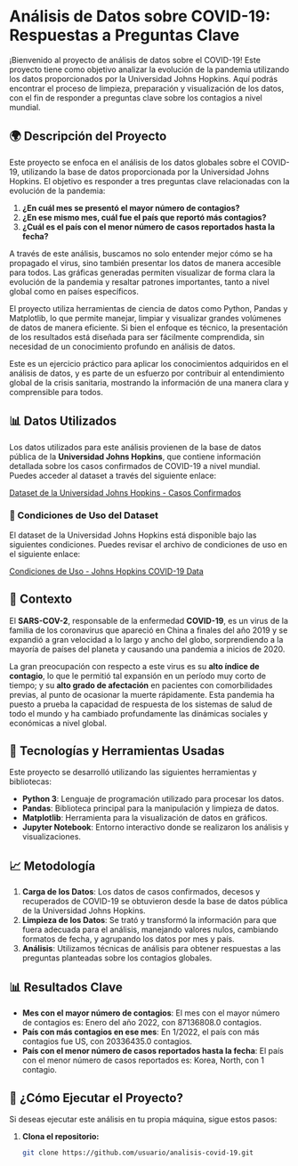 # Análisis de Datos sobre COVID-19: Respuestas a Preguntas Clave

¡Bienvenido al proyecto de análisis de datos sobre el COVID-19! Este proyecto tiene como objetivo analizar la evolución de la pandemia utilizando los datos proporcionados por la Universidad Johns Hopkins. Aquí podrás encontrar el proceso de limpieza, preparación y visualización de los datos, con el fin de responder a preguntas clave sobre los contagios a nivel mundial.

## 🌍 Descripción del Proyecto

Este proyecto se enfoca en el análisis de los datos globales sobre el COVID-19, utilizando la base de datos proporcionada por la Universidad Johns Hopkins. El objetivo es responder a tres preguntas clave relacionadas con la evolución de la pandemia:

1. **¿En cuál mes se presentó el mayor número de contagios?**
2. **¿En ese mismo mes, cuál fue el país que reportó más contagios?**
3. **¿Cuál es el país con el menor número de casos reportados hasta la fecha?**

A través de este análisis, buscamos no solo entender mejor cómo se ha propagado el virus, sino también presentar los datos de manera accesible para todos. Las gráficas generadas permiten visualizar de forma clara la evolución de la pandemia y resaltar patrones importantes, tanto a nivel global como en países específicos.

El proyecto utiliza herramientas de ciencia de datos como Python, Pandas y Matplotlib, lo que permite manejar, limpiar y visualizar grandes volúmenes de datos de manera eficiente. Si bien el enfoque es técnico, la presentación de los resultados está diseñada para ser fácilmente comprendida, sin necesidad de un conocimiento profundo en análisis de datos.

Este es un ejercicio práctico para aplicar los conocimientos adquiridos en el análisis de datos, y es parte de un esfuerzo por contribuir al entendimiento global de la crisis sanitaria, mostrando la información de una manera clara y comprensible para todos.

## 📊 Datos Utilizados

Los datos utilizados para este análisis provienen de la base de datos pública de la **Universidad Johns Hopkins**, que contiene información detallada sobre los casos confirmados de COVID-19 a nivel mundial. Puedes acceder al dataset a través del siguiente enlace:

[Dataset de la Universidad Johns Hopkins - Casos Confirmados](https://raw.githubusercontent.com/CSSEGISandData/COVID-19/master/csse_covid_19_data/csse_covid_19_time_series/time_series_covid19_confirmed_global.csv)

### 📜 Condiciones de Uso del Dataset

El dataset de la Universidad Johns Hopkins está disponible bajo las siguientes condiciones. Puedes revisar el archivo de condiciones de uso en el siguiente enlace:

[Condiciones de Uso - Johns Hopkins COVID-19 Data](https://raw.githubusercontent.com/CSSEGISandData/COVID-19/master/csse_covid_19_data/csse_covid_19_time_series/time_series_covid19_confirmed_global.csv)

## 🚨 Contexto

El **SARS-COV-2**, responsable de la enfermedad **COVID-19**, es un virus de la familia de los coronavirus que apareció en China a finales del año 2019 y se expandió a gran velocidad a lo largo y ancho del globo, sorprendiendo a la mayoría de países del planeta y causando una pandemia a inicios de 2020. 

La gran preocupación con respecto a este virus es su **alto índice de contagio**, lo que le permitió tal expansión en un período muy corto de tiempo; y su **alto grado de afectación** en pacientes con comorbilidades previas, al punto de ocasionar la muerte rápidamente. Esta pandemia ha puesto a prueba la capacidad de respuesta de los sistemas de salud de todo el mundo y ha cambiado profundamente las dinámicas sociales y económicas a nivel global.

## 🔧 Tecnologías y Herramientas Usadas

Este proyecto se desarrolló utilizando las siguientes herramientas y bibliotecas:

- **Python 3**: Lenguaje de programación utilizado para procesar los datos.
- **Pandas**: Biblioteca principal para la manipulación y limpieza de datos.
- **Matplotlib**: Herramienta para la visualización de datos en gráficos.
- **Jupyter Notebook**: Entorno interactivo donde se realizaron los análisis y visualizaciones.

## 📈 Metodología

1. **Carga de los Datos**: Los datos de casos confirmados, decesos y recuperados de COVID-19 se obtuvieron desde la base de datos pública de la Universidad Johns Hopkins.
2. **Limpieza de los Datos**: Se trató y transformó la información para que fuera adecuada para el análisis, manejando valores nulos, cambiando formatos de fecha, y agrupando los datos por mes y país.
3. **Análisis**: Utilizamos técnicas de análisis para obtener respuestas a las preguntas planteadas sobre los contagios globales.

## 📊 Resultados Clave

- **Mes con el mayor número de contagios**: El mes con el mayor número de contagios es: Enero del año 2022, con 87136808.0 contagios.
- **País con más contagios en ese mes**: En 1/2022, el país con más contagios fue US, con 20336435.0 contagios.
- **País con el menor número de casos reportados hasta la fecha**: El país con el menor número de casos reportados es: Korea, North, con 1 contagio.

## 🚀 ¿Cómo Ejecutar el Proyecto?

Si deseas ejecutar este análisis en tu propia máquina, sigue estos pasos:

1. **Clona el repositorio:**
   ```bash
   git clone https://github.com/usuario/analisis-covid-19.git
